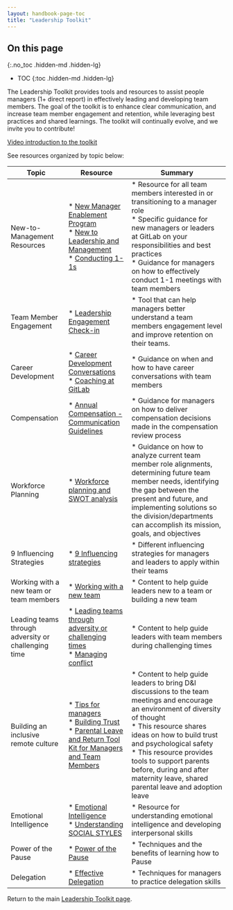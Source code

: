 ```yaml
---
layout: handbook-page-toc
title: "Leadership Toolkit"
---
```


## On this page
{:.no_toc .hidden-md .hidden-lg}

- TOC
{:toc .hidden-md .hidden-lg}

The Leadership Toolkit provides tools and resources to assist people managers (1+ direct report) in effectively leading and developing team members. The goal of the toolkit is to enhance clear communication, and increase team member engagement and retention, while leveraging best practices and shared learnings. The toolkit will continually evolve, and we invite you to contribute!

[Video introduction to the toolkit](https://www.youtube.com/watch?v=XEzDjN0Zd2I&feature=youtu.be)

See resources organized by topic below:

| Topic | Resource| Summary|
| ----- | ---------------------------------------|--------|
| New-to-Management Resources| * [New Manager Enablement Program](/handbook/people-group/learning-and-development/#new-manager-enablement-program) <br> * [New to Leadership and Management](/handbook/people-group/leadership-toolkit/new-to-leadership-and-management) <br> * [Conducting 1-1s](/handbook/leadership/1-1/) | * Resource for all team members interested in or transitioning to a manager role <br> * Specific guidance for new managers or leaders at GitLab on your responsibilities and best practices <br> * Guidance for managers on how to effectively conduct 1-1 meetings with team members |
| Team Member Engagement| * [Leadership Engagement Check-in](/handbook/people-group/leadership-toolkit/Leadership-Engagement-Check-in/)| * Tool that can help managers better understand a team members engagement level and improve retention on their teams. |
| Career Development| * [Career Development Conversations](/handbook/people-group/leadership-toolkit/career-development-conversations/) <br> * [Coaching at GitLab](/handbook/people-group/learning-and-development/career-development/coaching/)| * Guidance on when and how to have career conversations with team members|
| Compensation| * [Annual Compensation - Communication Guidelines](/handbook/people-group/leadership-toolkit/compensation-review)| * Guidance for managers on how to deliver compensation decisions made in the compensation review process|
| Workforce Planning| * [Workforce planning and SWOT analysis](/handbook/people-group/leadership-toolkit/workforce-planning-and-swot-analysis)| * Guidance on how to analyze current team member role alignments, determining future team member needs, identifying the gap between the present and future, and implementing solutions so the division/departments can accomplish its mission, goals, and objectives |
| 9 Influencing Strategies | * [9 Influencing strategies](/handbook/people-group/leadership-toolkit/9-influencing-strategies/) | * Different influencing strategies for managers and leaders to apply within their teams|
| Working with a new team or team members  | * [Working with a new team ](/handbook/people-group/leadership-toolkit/working-with-new-team/) | * Content to help guide leaders new to a team or building a new team |
| Leading teams through adversity or challenging time  | * [Leading teams through adversity or challenging times ](/handbook/people-group/leadership-toolkit/leading-teams-through-adversity-or-challenging-times/) <br> * [Managing conflict](/handbook/people-group/leadership-toolkit/managing-conflict/) | * Content to help guide leaders with team members during challenging times  |
| Building an inclusive remote culture  | * [Tips for managers ](https://about.gitlab.com/company/culture/inclusion/building-diversity-and-inclusion/#tips-for-managers)<br> * [Building Trust](https://about.gitlab.com/handbook/people-group/learning-and-development/building-trust) <br> * [Parental Leave and Return Tool Kit for Managers and Team Members](/handbook/total-rewards/benefits/parental-leave-toolkit/) | * Content to help guide leaders to bring D&I discussions to the team meetings and encourage an environment of diversity of thought <br> * This resource shares ideas on how to build trust and psychological safety <br> * This resource provides tools to support parents before, during and after maternity leave, shared parental leave and adoption leave |
| Emotional Intelligence | * [Emotional Intelligence](/handbook/people-group/learning-and-development/emotional-intelligence/) <br> * [Understanding SOCIAL STYLES](/handbook/people-group/learning-and-development/emotional-intelligence/social-styles/) | * Resource for understanding emotional intelligence and developing interpersonal skills |
| Power of the Pause | * [Power of the Pause](/handbook/people-group/leadership-toolkit/Power-of-the-Pause/) | * Techniques and the benefits of learning how to Pause |
| Delegation | * [Effective Delegation](/handbook/people-group/leadership-toolkit/effective-delegation) | * Techniques for managers to practice delegation skills |



Return to the main [Leadership Toolkit page](/handbook/people-group/leadership-toolkit/).
